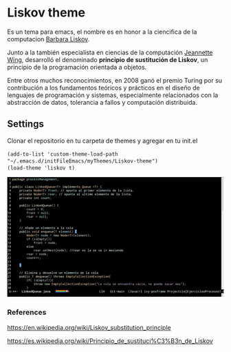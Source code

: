 
# Liskov theme
Es un tema para emacs, el nombre es en honor a la ciencifica de la computacion [Barbara Liskov](https://en.wikipedia.org/wiki/Barbara_Liskov).

Junto a la también especialista en ciencias de la computación [Jeannette Wing](https://en.wikipedia.org/wiki/Jeannette_Wing), desarrolló el denominado **principio de sustitución de Liskov**, un principio de la programación orientada a objetos.

Entre otros muchos reconocimientos, en 2008 ganó el premio Turing por su contribución a los fundamentos teóricos y prácticos en el diseño de lenguajes de programación y sistemas, especialmente relacionados con la abstracción de datos, tolerancia a fallos y computación distribuida.

## Settings
Clonar el repositorio en tu carpeta de themes y agregar en tu init.el

~~~
(add-to-list 'custom-theme-load-path "~/.emacs.d/initFileEmacs/myThemes/Liskov-theme")
(load-theme 'liskov t)
~~~

![Liskov theme for emacs](./img/QueueLinkedLiskov.png)

### References
<https://en.wikipedia.org/wiki/Liskov_substitution_principle>

<https://es.wikipedia.org/wiki/Principio_de_sustituci%C3%B3n_de_Liskov>




